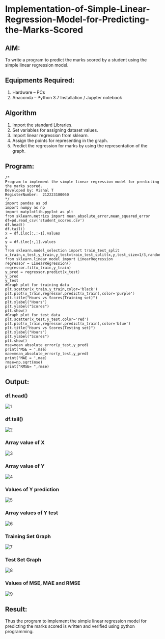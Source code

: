 # Implementation-of-Simple-Linear-Regression-Model-for-Predicting-the-Marks-Scored

## AIM:
To write a program to predict the marks scored by a student using the simple linear regression model.

## Equipments Required:
1. Hardware – PCs
2. Anaconda – Python 3.7 Installation / Jupyter notebook

## Algorithm
1. Import the standard Libraries.
2. Set variables for assigning dataset values.
3. Import linear regression from sklearn.
4. Assign the points for representing in the graph. 
5. Predict the regression for marks by using the representation of the graph.

## Program:
```
/*
Program to implement the simple linear regression model for predicting the marks scored.
Developed by: Vishal T
RegisterNumber:  212223100060
*/
import pandas as pd
import numpy as np
import matplotlib.pyplot as plt
from sklearn.metrics import mean_absolute_error,mean_squared_error
df=pd.read_csv('student_scores.csv')
df.head()
df.tail()
x = df.iloc[:,:-1].values
x
y = df.iloc[:,1].values
y
from sklearn.model_selection import train_test_split
x_train,x_test,y_train,y_test=train_test_split(x,y,test_size=1/3,random_state=0)
from sklearn.linear_model import LinearRegression
regressor = LinearRegression()
regressor.fit(x_train,y_train)
y_pred = regressor.predict(x_test)
y_pred
y_test
#Graph plot for training data
plt.scatter(x_train,y_train,color='black')
plt.plot(x_train,regressor.predict(x_train),color='purple')
plt.title("Hours vs Scores(Training set)")
plt.xlabel("Hours")
plt.ylabel("Scores")
plt.show()
#Graph plot for test data
plt.scatter(x_test,y_test,color='red')
plt.plot(x_train,regressor.predict(x_train),color='blue')
plt.title("Hours vs Scores(Testing set)")
plt.xlabel("Hours")
plt.ylabel("Scores")
plt.show()
mse=mean_absolute_error(y_test,y_pred)
print('MSE = ',mse)
mae=mean_absolute_error(y_test,y_pred)
print('MAE = ',mae)
rmse=np.sqrt(mse)
print("RMSE= ",rmse)
```


## Output:
### df.head()
![1](https://github.com/AkilaMohan/Implementation-of-Simple-Linear-Regression-Model-for-Predicting-the-Marks-Scored/assets/161364099/13452c11-647e-46cd-8bf8-3f489b96b4e8)

### df.tail()
![2](https://github.com/AkilaMohan/Implementation-of-Simple-Linear-Regression-Model-for-Predicting-the-Marks-Scored/assets/161364099/829f62cb-0555-4516-a2ac-88348705f38d)


### Array value of X

![3](https://github.com/AkilaMohan/Implementation-of-Simple-Linear-Regression-Model-for-Predicting-the-Marks-Scored/assets/161364099/458db6a1-e442-4a41-b0d3-9342fb1e03c9)

### Array value of Y
![4](https://github.com/AkilaMohan/Implementation-of-Simple-Linear-Regression-Model-for-Predicting-the-Marks-Scored/assets/161364099/86f44953-4cd8-489c-87ea-214bd4f03496)

### Values of Y prediction
![5](https://github.com/AkilaMohan/Implementation-of-Simple-Linear-Regression-Model-for-Predicting-the-Marks-Scored/assets/161364099/6950dda3-b8f3-4375-9895-59f10ce16d53)

### Array values of Y test
![6](https://github.com/AkilaMohan/Implementation-of-Simple-Linear-Regression-Model-for-Predicting-the-Marks-Scored/assets/161364099/5273962e-4a38-4cfd-a851-f0839281fa15)

### Training Set Graph
![7](https://github.com/AkilaMohan/Implementation-of-Simple-Linear-Regression-Model-for-Predicting-the-Marks-Scored/assets/161364099/92ac313d-865f-4421-a335-046e54f500f8)

### Test Set Graph
![8](https://github.com/AkilaMohan/Implementation-of-Simple-Linear-Regression-Model-for-Predicting-the-Marks-Scored/assets/161364099/6a6e1d8b-0b45-493b-8851-1c727c256a72)

### Values of MSE, MAE and RMSE
![9](https://github.com/AkilaMohan/Implementation-of-Simple-Linear-Regression-Model-for-Predicting-the-Marks-Scored/assets/161364099/ac6d488c-6e95-490d-bd69-950506990757)


## Result:
Thus the program to implement the simple linear regression model for predicting the marks scored is written and verified using python programming.
